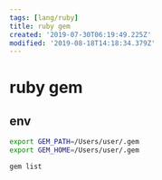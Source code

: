 ```yaml
---
tags: [lang/ruby]
title: ruby gem
created: '2019-07-30T06:19:49.225Z'
modified: '2019-08-18T14:18:34.379Z'
---
```


# ruby gem

## env
```sh
export GEM_PATH=/Users/user/.gem
export GEM_HOME=/Users/user/.gem
```

```sh
gem list
```
